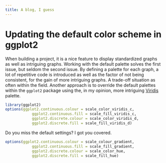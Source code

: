 ```yaml
---
title: A blog, I guess
---
```


# Updating the default color scheme in ggplot2

When building a project, it is a nice feature to display standardized graphs as well as intriguing graphs. Working with the default palette solves the first issue, but seldom the second issue. By defining a palette for each graph, a lot of repetitive code is introduced as well as the factor of not being consistent, for the gain of more intriguing graphs. A trade-off situation as often within the field. Another approach is to override the default palettes within the `ggplot2` package using the, in my opinion, more intriguing [Viridis](https://github.com/sjmgarnier/viridis) palette. 

```r
library(ggplot2)
options(ggplot2.continuous.colour = scale_color_viridis_c, 
            ggplot2.continuous.fill = scale_fill_viridis_c,
            ggplot2.discrete.colour = scale_color_viridis_d,
            ggplot2.discrete.fill = scale_fill_viridis_d)
```

Do you miss the default settings? I got you covered. 

```r
options(ggplot2.continuous.colour = scale_colour_gradient, 
            ggplot2.continuous.fill = scale_fill_gradient,
            ggplot2.discrete.colour = scale_color_hue,
            ggplot2.discrete.fill = scale_fill_hue)
```
